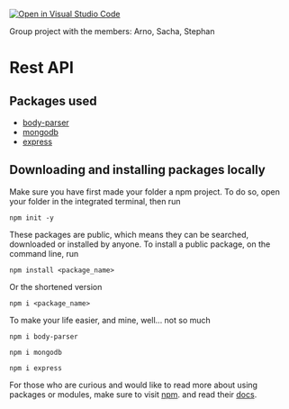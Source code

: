 [![Open in Visual Studio Code](https://classroom.github.com/assets/open-in-vscode-f059dc9a6f8d3a56e377f745f24479a46679e63a5d9fe6f495e02850cd0d8118.svg)](https://classroom.github.com/online_ide?assignment_repo_id=6484502&assignment_repo_type=AssignmentRepo)

Group project with the members: Arno, Sacha, Stephan

# Rest API 

## Packages used

- [body-parser](https://www.npmjs.com/package/body-parser)
- [mongodb](https://www.npmjs.com/package/mongodb)
- [express](https://www.npmjs.com/package/express)

## Downloading and installing packages locally

Make sure you have first made your folder a npm project. To do so, open your folder in the integrated terminal, then run
```
npm init -y
```

These packages are public, which means they can be searched, downloaded or installed by anyone. To install a public package, on the command line, run
```
npm install <package_name>
```
Or the shortened version
```
npm i <package_name>
```
To make your life easier, and mine, well... not so much

```
npm i body-parser
```
```
npm i mongodb
```
```
npm i express
```
For those who are curious and would like to read more about using packages or modules, make sure to visit [npm](https://www.npmjs.com/). and read their [docs](https://docs.npmjs.com/).

